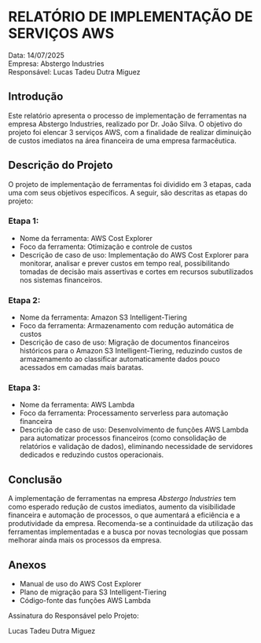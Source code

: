 # RELATÓRIO DE IMPLEMENTAÇÃO DE SERVIÇOS AWS

Data: 14/07/2025  
Empresa: Abstergo Industries  
Responsável: Lucas Tadeu Dutra Miguez

## Introdução
Este relatório apresenta o processo de implementação de ferramentas na empresa Abstergo Industries, realizado por Dr. João Silva. O objetivo do projeto foi elencar 3 serviços AWS, com a finalidade de realizar diminuição de custos imediatos na área financeira de uma empresa farmacêutica.

## Descrição do Projeto
O projeto de implementação de ferramentas foi dividido em 3 etapas, cada uma com seus objetivos específicos. A seguir, são descritas as etapas do projeto:

### Etapa 1:
- Nome da ferramenta: AWS Cost Explorer
- Foco da ferramenta: Otimização e controle de custos
- Descrição de caso de uso: Implementação do AWS Cost Explorer para monitorar, analisar e prever custos em tempo real, possibilitando tomadas de decisão mais assertivas e cortes em recursos subutilizados nos sistemas financeiros.

### Etapa 2:
- Nome da ferramenta: Amazon S3 Intelligent-Tiering
- Foco da ferramenta: Armazenamento com redução automática de custos
- Descrição de caso de uso: Migração de documentos financeiros históricos para o Amazon S3 Intelligent-Tiering, reduzindo custos de armazenamento ao classificar automaticamente dados pouco acessados em camadas mais baratas.

### Etapa 3:
- Nome da ferramenta: AWS Lambda
- Foco da ferramenta: Processamento serverless para automação financeira
- Descrição de caso de uso: Desenvolvimento de funções AWS Lambda para automatizar processos financeiros (como consolidação de relatórios e validação de dados), eliminando necessidade de servidores dedicados e reduzindo custos operacionais.

## Conclusão
A implementação de ferramentas na empresa *Abstergo Industries* tem como esperado redução de custos imediatos, aumento da visibilidade financeira e automação de processos, o que aumentará a eficiência e a produtividade da empresa. Recomenda-se a continuidade da utilização das ferramentas implementadas e a busca por novas tecnologias que possam melhorar ainda mais os processos da empresa.

## Anexos

- Manual de uso do AWS Cost Explorer
- Plano de migração para S3 Intelligent-Tiering
- Código-fonte das funções AWS Lambda

Assinatura do Responsável pelo Projeto:

Lucas Tadeu Dutra Miguez
